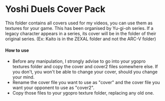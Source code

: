 # Yoshi Duels Cover Pack

This folder contains all covers used for my videos, you can use them as textures for your game.
This has been organised by Yu-gi-oh series. If a legacy character appears in a series, its cover will be in the folder of their original series.
(Ex: Kaito is in the ZEXAL folder and not the ARC-V folder)

#### How to use

 - Before any manipulation, I strongly advise to go into your ygopro textures folder and copy the cover and cover2 files somewhere else. If you don't, you won't be able to change your cover, should you change your mind.
  - Rename the cover file you want to use as "cover" and the cover file you want your opponent to use as "cover2".
  - Copy those files to your ygopro texture folder, replacing any old one.
